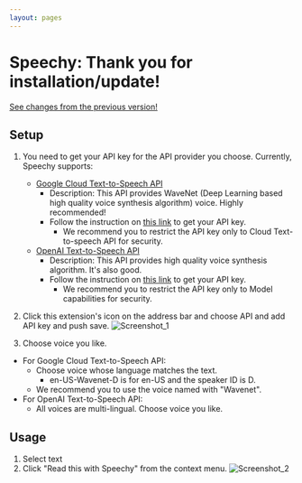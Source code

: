 ```yaml
---
layout: pages
---
```


# Speechy: Thank you for installation/update!
[See changes from the previous version!](https://github.com/hmirin/speechy/releases)

## Setup

1. You need to get your API key for the API provider you choose. Currently, Speechy supports:
    - [Google Cloud Text-to-Speech API](https://cloud.google.com/text-to-speech/)
        - Description: This API provides WaveNet (Deep Learning based high quality voice synthesis algorithm) voice. Highly recommended!
        - Follow the instruction on [this link](https://support.google.com/cloud/answer/6158862) to get your API key.
            - We recommend you to restrict the API key only to Cloud Text-to-speech API for security.
    - [OpenAI Text-to-Speech API](https://platform.openai.com/docs/guides/text-to-speech)
        - Description: This API provides high quality voice synthesis algorithm. It's also good.
        - Follow the instruction on [this link](https://www.howtogeek.com/885918/how-to-get-an-openai-api-key/) to get your API key.
            - We recommend you to restrict the API key only to Model capabilities for security.

2. Click this extension's icon on the address bar and choose API and add API key and push save.
    ![Screenshot_1](/images/screenshot_1.png)
3. Choose voice you like.
  - For Google Cloud Text-to-Speech API:
    - Choose voice whose language matches the text. 
      - en-US-Wavenet-D is for en-US and the speaker ID is D.
    - We recommend you to use the voice named with "Wavenet".
  - For OpenAI Text-to-Speech API:
    - All voices are multi-lingual. Choose voice you like.

## Usage

1. Select text
2. Click "Read this with Speechy" from the context menu.
    ![Screenshot_2](/images/screenshot_2.png)
